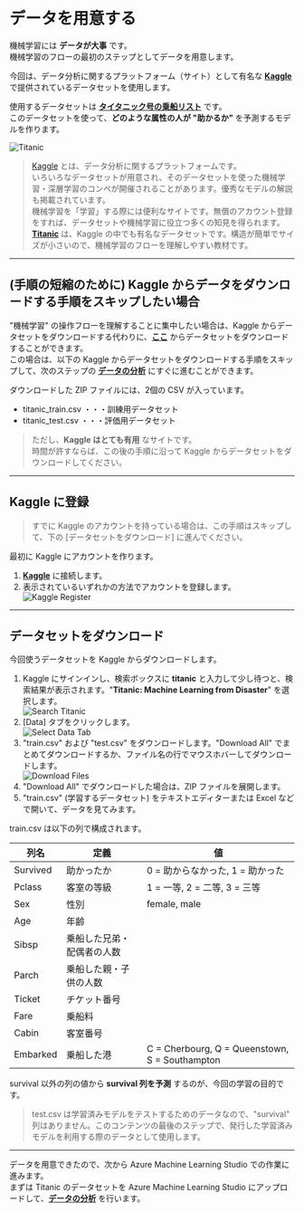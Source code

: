 # データを用意する

機械学習には **データが大事** です。  
機械学習のフローの最初のステップとしてデータを用意します。  

今回は、データ分析に関するプラットフォーム（サイト）として有名な [**Kaggle**](https://www.kaggle.com/) で提供されているデータセットを使用します。

使用するデータセットは [**タイタニック号の乗船リスト**](https://www.kaggle.com/c/titanic) です。  
このデータセットを使って、**どのような属性の人が "助かるか"** を予測するモデルを作ります。

![Titanic](./images/01/kaggle_titanic.jpg)

> [Kaggle](https://www.kaggle.com/) とは、データ分析に関するプラットフォームです。  
> いろいろなデータセットが用意され、そのデータセットを使った機械学習・深層学習のコンペが開催されることがあります。優秀なモデルの解説も掲載されています。  
> 機械学習を「学習」する際には便利なサイトです。無償のアカウント登録をすれば、データセットや機械学習に役立つ多くの知見を得られます。  
> [**Titanic**](https://www.kaggle.com/c/titanic) は、Kaggle の中でも有名なデータセットです。構造が簡単でサイズが小さいので、機械学習のフローを理解しやすい教材です。

---

## (手順の短縮のために) Kaggle からデータをダウンロードする手順をスキップしたい場合

"機械学習" の操作フローを理解することに集中したい場合は、Kaggle からデータセットをダウンロードする代わりに、[**ここ**](./dataset/titanic_dataset.zip) からデータセットをダウンロードすることができます。  
この場合は、以下の Kaggle からデータセットをダウンロードする手順をスキップして、次のステップの [**データの分析**](./02_dataanalyze.md) にすぐに進むことができます。

ダウンロードした ZIP ファイルには、2個の CSV が入っています。

- titanic_train.csv ・・・訓練用データセット
- titanic_test.csv ・・・評価用データセット

> ただし、**Kaggle はとても有用** なサイトです。  
> 時間が許すならば、この後の手順に沿って Kaggle からデータセットをダウンロードしてください。

---

## Kaggle に登録

> すでに Kaggle のアカウントを持っている場合は、この手順はスキップして、下の [データセットをダウンロード] に進んでください。

最初に Kaggle にアカウントを作ります。

1. [**Kaggle**](https://www.kaggle.com/) に接続します。
2. 表示されているいずれかの方法でアカウントを登録します。  
![Kaggle Register](./images/01/kaggle_register.jpg)  

---

## データセットをダウンロード

今回使うデータセットを Kaggle からダウンロードします。

1. Kaggle にサインインし、検索ボックスに **titanic** と入力して少し待つと、検索結果が表示されます。"**Titanic: Machine Learning from Disaster**" を選択します。  
![Search Titanic](./images/01/kaggle_search_titanic.jpg)
2. [Data] タブをクリックします。  
![Select Data Tab](./images/01/select_data_tab.jpg)
3. "train.csv" および "test.csv" をダウンロードします。"Download All" でまとめてダウンロードするか、ファイル名の行でマウスホバーしてダウンロードします。  
![Download Files](./images/01/kaggle_data_download.jpg)
4. "Download All" でダウンロードした場合は、ZIP ファイルを展開します。
5. "train.csv" (学習するデータセット) をテキストエディターまたは Excel などで開いて、データを見てみます。

train.csv は以下の列で構成されます。  

|列名|定義|値|
|---|---|---|
|Survived|助かったか|0 = 助からなかった, 1 = 助かった|
|Pclass|客室の等級|1 = 一等, 2 = 二等, 3 = 三等|
|Sex|性別|female, male|
|Age|年齢| |
|Sibsp|乗船した兄弟・配偶者の人数| |
|Parch|乗船した親・子供の人数| |
|Ticket|チケット番号| |
|Fare|乗船料| |
|Cabin|客室番号| |
|Embarked|乗船した港|C = Cherbourg, Q = Queenstown, S = Southampton|

survival 以外の列の値から **survival 列を予測** するのが、今回の学習の目的です。  

> test.csv は学習済みモデルをテストするためのデータなので、"survival" 列はありません。このコンテンツの最後のステップで、発行した学習済みモデルを利用する際のデータとして使用します。

---

データを用意できたので、次から Azure Machine Learning Studio での作業に進みます。  
まずは Titanic のデータセットを Azure Machine Learning Studio にアップロードして、[**データの分析**](./02_dataanalyze.md) を行います。
